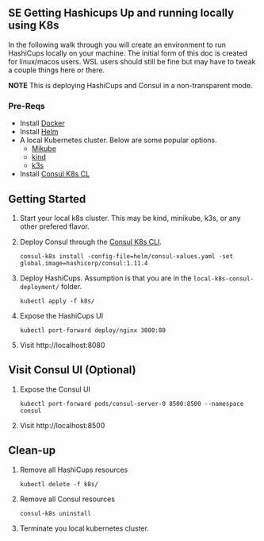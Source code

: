 ## SE Getting Hashicups Up and running locally using K8s

In the following walk through you will create an environment to run HashiCups locally on your machine. 
The initial form of this doc is created for linux/macos users. WSL users should still be fine but may have to tweak a couple things here or there. 

**NOTE** This is deploying HashiCups and Consul in a non-transparent mode.

### Pre-Reqs

* Install [Docker](https://docs.docker.com/get-docker/)
* Install [Helm](https://helm.sh/docs/intro/install/)
* A local Kubernetes cluster. Below are some popular options.
    * [Mikube](https://minikube.sigs.k8s.io/docs/start/)
    * [kind](https://kind.sigs.k8s.io/)
    * [k3s](https://k3s.io/)
 * Install [Consul K8s CL](https://www.consul.io/docs/k8s/installation/install-cli)


## Getting Started

1.  Start your local k8s cluster. This may be kind, minikube, k3s, or any other prefered flavor.

1.  Deploy Consul through the [Consul K8s CLI](https://www.consul.io/docs/k8s/k8s-cli).
    ```
    consul-k8s install -config-file=helm/consul-values.yaml -set global.image=hashicorp/consul:1.11.4
    ```
1.  Deploy HashiCups. Assumption is that you are in the `local-k8s-consul-deployment/` folder.
    ```
    kubectl apply -f k8s/
    ```
1. Expose the HashiCups UI
    ```
    kubectl port-forward deploy/nginx 3000:80
    ```
1. Visit http://localhost:8080

## Visit Consul UI (Optional)
1. Expose the Consul UI
    ```
    kubectl port-forward pods/consul-server-0 8500:8500 --namespace consul
    ```
1. Visit http://localhost:8500

## Clean-up

1. Remove all HashiCups resources
    ```
    kubectl delete -f k8s/
    ```
1. Remove all Consul resources
    ```
    consul-k8s uninstall
    ```
1. Terminate you local kubernetes cluster.
